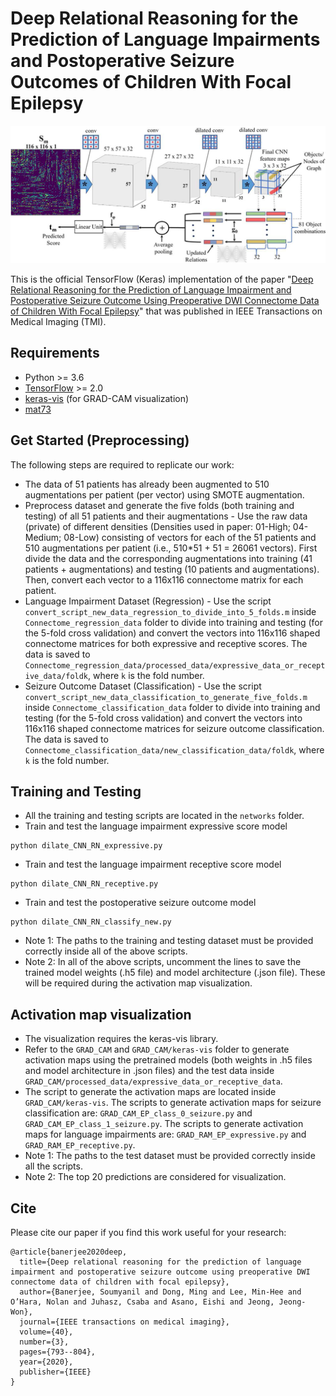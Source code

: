 # Deep Relational Reasoning for the Prediction of Language Impairments and Postoperative Seizure Outcomes of Children With Focal Epilepsy
![](networks/Deep_Relational_Reasoning_Epilepsy_TMI.jpg)

This is the official TensorFlow (Keras) implementation of the paper "[Deep Relational Reasoning for the Prediction of Language Impairment and Postoperative Seizure Outcome Using Preoperative DWI Connectome Data of Children With Focal Epilepsy](https://ieeexplore.ieee.org/document/9252947)" that was published in IEEE Transactions on Medical Imaging (TMI).

## Requirements
* Python >= 3.6
* [TensorFlow](https://www.tensorflow.org/) >= 2.0
* [keras-vis](https://raghakot.github.io/keras-vis/) (for GRAD-CAM visualization)
* [mat73](https://pypi.org/project/mat73/)

## Get Started (Preprocessing)
The following steps are required to replicate our work:

* The data of 51 patients has already been augmented to 510 augmentations per patient (per vector) using SMOTE augmentation.
* Preprocess dataset and generate the five folds (both training and testing) of all 51 patients and their augmentations - Use the raw data (private) of different densities (Densities used in paper: 01-High; 04-Medium; 08-Low) consisting of vectors for each of the 51 patients and 510 augmentations per patient (i.e., 510*51 + 51 = 26061 vectors). First divide the data and the corresponding augmentations into training (41 patients + augmentations) and testing (10 patients and augmentations). Then, convert each vector to a 116x116 connectome matrix for each patient. 
* Language Impairment Dataset (Regression) - Use the script `convert_script_new_data_regression_to_divide_into_5_folds.m` inside `Connectome_regression_data` folder to divide into training and testing (for the 5-fold cross validation) and convert the vectors into 116x116 shaped connectome matrices for both expressive and receptive scores. The data is saved to `Connectome_regression_data/processed_data/expressive_data_or_receptive_data/foldk`, where `k` is the fold number.     
* Seizure Outcome Dataset (Classification) - Use the script `convert_script_new_data_classification_to_generate_five_folds.m` inside `Connectome_classification_data` folder to divide into training and testing (for the 5-fold cross validation) and convert the vectors into 116x116 shaped connectome matrices for seizure outcome classification. The data is saved to `Connectome_classification_data/new_classification_data/foldk`, where `k` is the fold number.   

## Training and Testing

* All the training and testing scripts are located in the `networks` folder.
* Train and test the language impairment expressive score model
```
python dilate_CNN_RN_expressive.py
```
* Train and test the language impairment receptive score model
```
python dilate_CNN_RN_receptive.py
```
* Train and test the postoperative seizure outcome model
```
python dilate_CNN_RN_classify_new.py
```
* Note 1: The paths to the training and testing dataset must be provided correctly inside all of the above scripts.
* Note 2: In all of the above scripts, uncomment the lines to save the trained model weights (.h5 file) and model architecture (.json file). These will be required during the activation map visualization.

## Activation map visualization
* The visualization requires the keras-vis library.
* Refer to the `GRAD_CAM` and `GRAD_CAM/keras-vis` folder to generate activation maps using the pretrained models (both weights in .h5 files and model architecture in .json files) and the test data inside `GRAD_CAM/processed_data/expressive_data_or_receptive_data`.
* The script to generate the activation maps are located inside `GRAD_CAM/keras-vis`. The scripts to generate activation maps for seizure classification are: `GRAD_CAM_EP_class_0_seizure.py` and `GRAD_CAM_EP_class_1_seizure.py`. The scripts to generate activation maps for language impairments are: `GRAD_RAM_EP_expressive.py` and `GRAD_RAM_EP_receptive.py`.
* Note 1: The paths to the test dataset must be provided correctly inside all the scripts.
* Note 2: The top 20 predictions are considered for visualization.

## Cite
Please cite our paper if you find this work useful for your research:
```
@article{banerjee2020deep,
  title={Deep relational reasoning for the prediction of language impairment and postoperative seizure outcome using preoperative DWI connectome data of children with focal epilepsy},
  author={Banerjee, Soumyanil and Dong, Ming and Lee, Min-Hee and O’Hara, Nolan and Juhasz, Csaba and Asano, Eishi and Jeong, Jeong-Won},
  journal={IEEE transactions on medical imaging},
  volume={40},
  number={3},
  pages={793--804},
  year={2020},
  publisher={IEEE}
}
```
